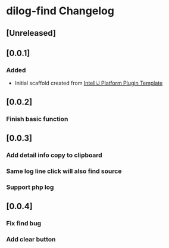 <!-- Keep a Changelog guide -> https://keepachangelog.com -->

# dilog-find Changelog

## [Unreleased]

## [0.0.1]
### Added
- Initial scaffold created from [IntelliJ Platform Plugin Template](https://github.com/JetBrains/intellij-platform-plugin-template)

## [0.0.2]
### Finish basic function

## [0.0.3]
### Add detail info copy to clipboard
### Same log line click will also find source
### Support php log

## [0.0.4]
### Fix find bug
### Add clear button